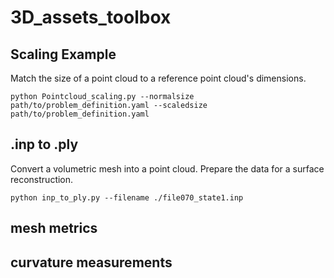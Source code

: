 # 3D_assets_toolbox

## Scaling Example

Match the size of a point cloud to a reference point cloud's dimensions.

```
python Pointcloud_scaling.py --normalsize path/to/problem_definition.yaml --scaledsize path/to/problem_definition.yaml
```
## .inp to .ply

Convert a volumetric mesh into a point cloud.
Prepare the data for a surface reconstruction.

```
python inp_to_ply.py --filename ./file070_state1.inp
```
## mesh metrics

## curvature measurements
